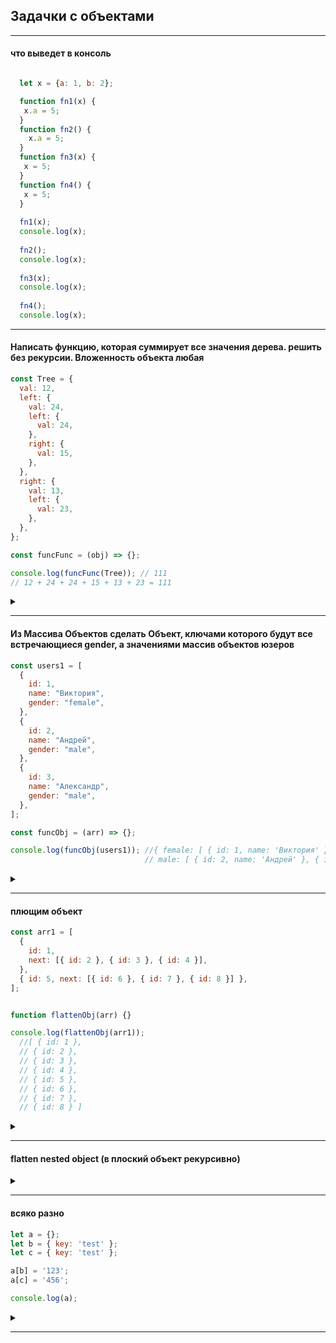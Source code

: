 ## Задачки с объектами
  
---
  
#### что выведет в консоль
  
```javascript

  let x = {a: 1, b: 2};

  function fn1(x) {
   x.a = 5;
  }
  function fn2() {
    x.a = 5;
  }
  function fn3(x) {
   x = 5;
  }
  function fn4() {
   x = 5;
  }
  
  fn1(x);
  console.log(x);
  
  fn2(); 
  console.log(x);
  
  fn3(x);
  console.log(x);
  
  fn4(); 
  console.log(x);
```
  
---
  
#### Написать функцию, которая суммирует все значения дерева. решить без рекурсии. Вложенность объекта любая  
```javascript
const Tree = {
  val: 12,
  left: {
    val: 24,
    left: {
      val: 24,
    },
    right: {
      val: 15,
    },
  },
  right: {
    val: 13,
    left: {
      val: 23,
    },
  },
};

const funcFunc = (obj) => {};

console.log(funcFunc(Tree)); // 111
// 12 + 24 + 24 + 15 + 13 + 23 = 111
```  
<details><summary> </summary>

```javascript
  const funcFunc = (obj) => {
    let result = 0
    let stack = [obj]
                 
    while (stack.length) {
      let node = stack.pop()
      
      for (let key in node) {
        if (typeof node[key] === 'object' && node[key]!== null) {
           stack.push(node[key])      
        }
          if ( typeof node[key] === 'number') result+=node[key]
      }
    }
    return result
  };
  
  console.log(funcFunc(Tree)); // 111
  // 12 + 24 + 24 + 15 + 13 + 23 = 111
```
</details>
  
---
  
#### Из Массива Объектов сделать Объект, ключами которого будут все встречающиеся gender, а значениями массив объектов юзеров
```javascript
const users1 = [
  {
    id: 1,
    name: "Виктория",
    gender: "female",
  },
  {
    id: 2,
    name: "Андрей",
    gender: "male",
  },
  {
    id: 3,
    name: "Александр",
    gender: "male",
  },
];

const funcObj = (arr) => {};

console.log(funcObj(users1)); //{ female: [ { id: 1, name: 'Виктория' } ],
                              // male: [ { id: 2, name: 'Андрей' }, { id: 3, name: 'Александр' } ] }
```  
<details><summary> </summary>

```javascript
  const funcObj = (arr) => {
  let returnObj = {}
  for (let obj of arr) {
    // на всякий случай проверяем есть ли вообще ключ gender
    if (obj['gender']) { 
      let {gender, ...rest} = obj // вытягиваем gender и всё остальное
      if (returnObj[gender]) returnObj[gender].push(rest) // если уже в объекте заходил гендер - пушим всё остальное
      else returnObj[gender] = [rest] // если не было такого гендера, то присваиваем ибо впервые
    }
  }
  return returnObj
};
```
</details>
  
---
  
#### плющим объект

```javascript
const arr1 = [
  {
    id: 1,
    next: [{ id: 2 }, { id: 3 }, { id: 4 }],
  },
  { id: 5, next: [{ id: 6 }, { id: 7 }, { id: 8 }] },
];


function flattenObj(arr) {}

console.log(flattenObj(arr1));
  //[ { id: 1 },
  // { id: 2 },
  // { id: 3 },
  // { id: 4 },
  // { id: 5 },
  // { id: 6 },
  // { id: 7 },
  // { id: 8 } ]
```
<details><summary> </summary>

```javascript
 function flattenObj(arr) {
   let res = []
   let stack = [...arr]

    while (stack.length) {
      let node = stack.pop()
      for (let key in node) {
        if (key === 'id') res.push({[key]: node[key]})
        if (Array.isArray(node[key])) node[key].forEach((i) => stack.push(i))
      }
    }
   return res
 }
```
</details>
  
---
  
#### flatten nested object (в плоский объект рекурсивно)  
<details><summary> </summary>

```javascript
 
const flattenObj = (obj) => {
  let res = {}
  for (let key in obj) {
    if (typeof obj[key] === 'object' && obj[key]!==null) {
      res = {...res, ...flattenObj(obj[key])}
    } else {
      res[key] = obj[key]
    }
  }
  return res
}
```
</details>
  
---

#### всяко разно  
  
```javascript
let a = {};
let b = { key: 'test' };
let c = { key: 'test' };

a[b] = '123';
a[c] = '456';

console.log(a);
```
<details><summary> </summary>

```javascript
 {
   [object Object]: "456"
}
```
</details>
  
---

  
